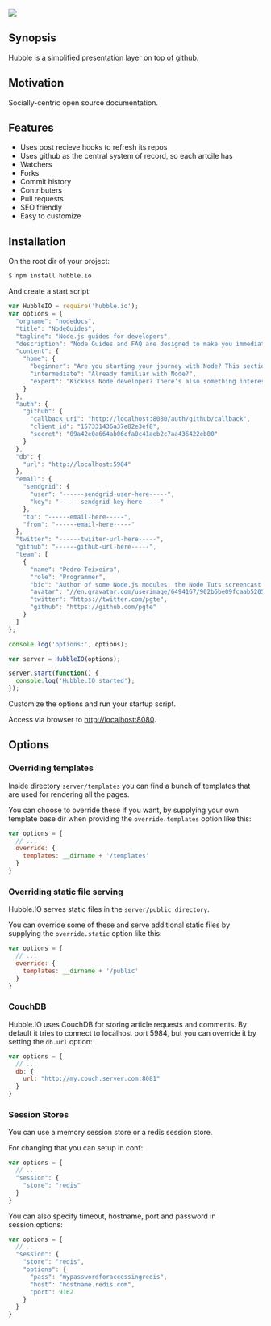 <br/>
<img src="https://github.com/hubbleio/hubble.io/raw/master/logo.png">

## Synopsis
Hubble is a simplified presentation layer on top of github.

## Motivation
Socially-centric open source documentation.

## Features

 - Uses post recieve hooks to refresh its repos
 - Uses github as the central system of record, so each artcile has
  - Watchers
  - Forks
  - Commit history
  - Contributers
  - Pull requests
 - SEO friendly
 - Easy to customize


## Installation

On the root dir of your project:

```bash
$ npm install hubble.io
```

And create a start script:

```javascript
var HubbleIO = require('hubble.io');
var options = {
  "orgname": "nodedocs",
  "title": "NodeGuides",
  "tagline": "Node.js guides for developers",
  "description": "Node Guides and FAQ are designed to make you immediately productive with Node.js, to help you understand how all pieces fit together",
  "content": {
    "home": {
      "beginner": "Are you starting your journey with Node? This section of guides is for you!",
      "intermediate": "Already familiar with Node?",
      "expert": "Kickass Node developer? There’s also something interesting for you!"
    }
  },
  "auth": {
    "github": {
      "callback_uri": "http://localhost:8080/auth/github/callback", 
      "client_id": "157331436a37e82e3ef8",
      "secret": "09a42e0a664ab06cfa0c41aeb2c7aa436422eb00"
    }
  },
  "db": {
    "url": "http://localhost:5984"
  },
  "email": {
    "sendgrid": {
      "user": "------sendgrid-user-here-----",
      "key": "------sendgrid-key-here-----"
    },
    "to": "------email-here-----",
    "from": "------email-here-----"
  },
  "twitter": "------twiiter-url-here-----",
  "github": "------github-url-here-----",
  "team": [
    {
      "name": "Pedro Teixeira",
      "role": "Programmer",
      "bio": "Author of some Node.js modules, the Node Tuts screencast and some Node books. Co-founder and partner of @thenodefirm, Engineer @ Nodejitsu, Organizer of LXJS",
      "avatar": "//en.gravatar.com/userimage/6494167/902b6be09fcaab52050809f6e6f87066.jpg",
      "twitter": "https://twitter.com/pgte",
      "github": "https://github.com/pgte"
    }
  ]
};

console.log('options:', options); 

var server = HubbleIO(options);

server.start(function() {
  console.log('Hubble.IO started');
});
```

Customize the options and run your startup script.

Access via browser to [http://localhost:8080](http://localhost:8080).

## Options

### Overriding templates

Inside directory `server/templates` you can find a bunch of templates that are used for rendering all the pages.

You can choose to override these if you want, by supplying your own template base dir when providing the `override.templates` option like this:

```javascript
var options = {
  // ...
  override: {
    templates: __dirname + '/templates'
  }
}
```

### Overriding static file serving

Hubble.IO serves static files in the `server/public directory`.

You can override some of these and serve additional static files by supplying the `override.static` option like this:

```javascript
var options = {
  // ...
  override: {
    templates: __dirname + '/public'
  }
}
```

### CouchDB

Hubble.IO uses CouchDB for storing article requests and comments. By default it tries to connect to localhost port 5984, but you can override it by setting the `db.url` option:

```javascript
var options = {
  // ...
  db: {
    url: "http://my.couch.server.com:8081"
  }
}
```

### Session Stores

You can use a memory session store or a redis session store.

For changing that you can setup in conf:

```javascript
var options = {
  // ...
  "session": {
    "store": "redis"
  }
}
```

You can also specify timeout, hostname, port and password in session.options:

```javascript
var options = {
  // ...
  "session": {
    "store": "redis",
    "options": {
      "pass": "mypasswordforaccessingredis",
      "host": "hostname.redis.com",
      "port": 9162
    }
  }
}
```